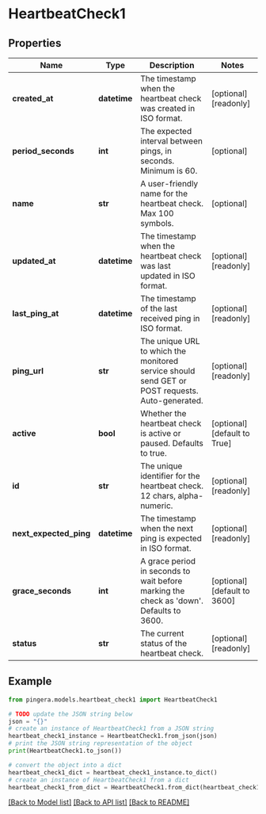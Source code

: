 # HeartbeatCheck1


## Properties

Name | Type | Description | Notes
------------ | ------------- | ------------- | -------------
**created_at** | **datetime** | The timestamp when the heartbeat check was created in ISO format. | [optional] [readonly] 
**period_seconds** | **int** | The expected interval between pings, in seconds. Minimum is 60. | [optional] 
**name** | **str** | A user-friendly name for the heartbeat check. Max 100 symbols. | [optional] 
**updated_at** | **datetime** | The timestamp when the heartbeat check was last updated in ISO format. | [optional] [readonly] 
**last_ping_at** | **datetime** | The timestamp of the last received ping in ISO format. | [optional] [readonly] 
**ping_url** | **str** | The unique URL to which the monitored service should send GET or POST requests. Auto-generated. | [optional] [readonly] 
**active** | **bool** | Whether the heartbeat check is active or paused. Defaults to true. | [optional] [default to True]
**id** | **str** | The unique identifier for the heartbeat check. 12 chars, alpha-numeric. | [optional] [readonly] 
**next_expected_ping** | **datetime** | The timestamp when the next ping is expected in ISO format. | [optional] [readonly] 
**grace_seconds** | **int** | A grace period in seconds to wait before marking the check as &#39;down&#39;. Defaults to 3600. | [optional] [default to 3600]
**status** | **str** | The current status of the heartbeat check. | [optional] [readonly] 

## Example

```python
from pingera.models.heartbeat_check1 import HeartbeatCheck1

# TODO update the JSON string below
json = "{}"
# create an instance of HeartbeatCheck1 from a JSON string
heartbeat_check1_instance = HeartbeatCheck1.from_json(json)
# print the JSON string representation of the object
print(HeartbeatCheck1.to_json())

# convert the object into a dict
heartbeat_check1_dict = heartbeat_check1_instance.to_dict()
# create an instance of HeartbeatCheck1 from a dict
heartbeat_check1_from_dict = HeartbeatCheck1.from_dict(heartbeat_check1_dict)
```
[[Back to Model list]](../README.md#documentation-for-models) [[Back to API list]](../README.md#documentation-for-api-endpoints) [[Back to README]](../README.md)


